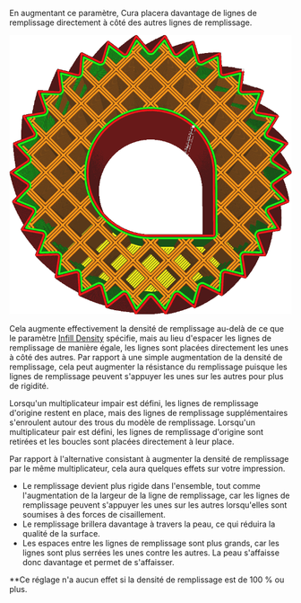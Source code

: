En augmentant ce paramètre, Cura placera davantage de lignes de remplissage directement à côté des autres lignes de remplissage.

![Multiplié par 3](../../../articles/images/infill_multiplier.png)

Cela augmente effectivement la densité de remplissage au-delà de ce que le paramètre [Infill Density](infill_sparse_density.md) spécifie, mais au lieu d'espacer les lignes de remplissage de manière égale, les lignes sont placées directement les unes à côté des autres. Par rapport à une simple augmentation de la densité de remplissage, cela peut augmenter la résistance du remplissage puisque les lignes de remplissage peuvent s'appuyer les unes sur les autres pour plus de rigidité.

Lorsqu'un multiplicateur impair est défini, les lignes de remplissage d'origine restent en place, mais des lignes de remplissage supplémentaires s'enroulent autour des trous du modèle de remplissage. Lorsqu'un multiplicateur pair est défini, les lignes de remplissage d'origine sont retirées et les boucles sont placées directement à leur place.

Par rapport à l'alternative consistant à augmenter la densité de remplissage par le même multiplicateur, cela aura quelques effets sur votre impression.
* Le remplissage devient plus rigide dans l'ensemble, tout comme l'augmentation de la largeur de la ligne de remplissage, car les lignes de remplissage peuvent s'appuyer les unes sur les autres lorsqu'elles sont soumises à des forces de cisaillement.
* Le remplissage brillera davantage à travers la peau, ce qui réduira la qualité de la surface.
* Les espaces entre les lignes de remplissage sont plus grands, car les lignes sont plus serrées les unes contre les autres. La peau s'affaisse donc davantage et permet de s'affaisser.

**Ce réglage n'a aucun effet si la densité de remplissage est de 100 % ou plus.
